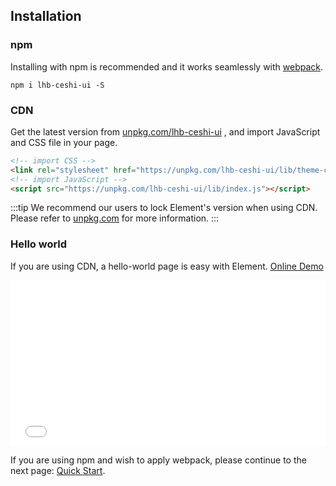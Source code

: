 ## Installation

### npm

Installing with npm is recommended and it works seamlessly with [webpack](https://webpack.js.org/).

```shell
npm i lhb-ceshi-ui -S
```

### CDN

Get the latest version from [unpkg.com/lhb-ceshi-ui](https://unpkg.com/lhb-ceshi-ui/) , and import JavaScript and CSS file in your page.

```html
<!-- import CSS -->
<link rel="stylesheet" href="https://unpkg.com/lhb-ceshi-ui/lib/theme-chalk/index.css">
<!-- import JavaScript -->
<script src="https://unpkg.com/lhb-ceshi-ui/lib/index.js"></script>
```

:::tip
We recommend our users to lock Element's version when using CDN. Please refer to [unpkg.com](https://unpkg.com) for more information.
:::

### Hello world

If you are using CDN, a hello-world page is easy with Element. [Online Demo](https://codepen.io/ziyoung/pen/rRKYpd)

<iframe height="265" style="width: 100%;" scrolling="no" title="Element demo" src="//codepen.io/ziyoung/embed/rRKYpd/?height=265&theme-id=light&default-tab=html" frameborder="no" allowtransparency="true" allowfullscreen="true">
  See the Pen <a href='https://codepen.io/ziyoung/pen/rRKYpd/'>Element demo</a> by hetech
  (<a href='https://codepen.io/ziyoung'>@ziyoung</a>) on <a href='https://codepen.io'>CodePen</a>.
</iframe>

If you are using npm and wish to apply webpack, please continue to the next page: [Quick Start](/#/en-US/component/quickstart).
